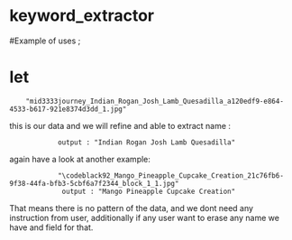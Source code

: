 ﻿# keyword_extractor

#Example of uses ;

#  let 
        "mid3333journey_Indian_Rogan_Josh_Lamb_Quesadilla_a120edf9-e864-4533-b617-921e8374d3dd_1.jpg" 
        
this is our data and 
we will refine and able to extract name :
                
                output : "Indian Rogan Josh Lamb Quesadilla"
                
again  have a look at another example:

                "\codeblack92_Mango_Pineapple_Cupcake_Creation_21c76fb6-9f38-44fa-bfb3-5cbf6a7f2344_block_1_1.jpg"
                 output : "Mango Pineapple Cupcake Creation"


That means there is no pattern of the data, and we dont need any instruction from user,
additionally if any user want to erase any name we have and field for that.
